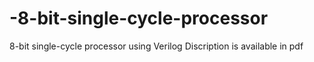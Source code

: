 # -8-bit-single-cycle-processor
 8-bit single-cycle processor using Verilog
Discription is available in pdf
